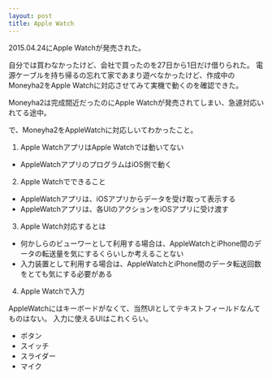 ```yaml
---
layout: post
title: Apple Watch
---
```


2015.04.24にApple Watchが発売された。

自分では買わなかったけど、会社で買ったのを27日から1日だけ借りられた。
電源ケーブルを持ち帰るの忘れて家であまり遊べなかったけど、作成中のMoneyha2をApple Watchに対応させてみて実機で動くのを確認できた。

Moneyha2は完成間近だったのにApple Watchが発売されてしまい、急遽対応いれてる途中。

で、Moneyha2をAppleWatchに対応しいてわかったこと。

1. Apple WatchアプリはApple Watchでは動いてない

  + AppleWatchアプリのプログラムはiOS側で動く

2. Apple Watchでできること

  + AppleWatchアプリは、iOSアプリからデータを受け取って表示する
  + AppleWatchアプリは、各UIのアクションをiOSアプリに受け渡す

3. Apple Watch対応するとは

  + 何かしらのビューワーとして利用する場合は、AppleWatchとiPhone間のデータの転送量を気にするくらいしか考えることない
  + 入力装置として利用する場合は、AppleWatchとiPhone間のデータ転送回数をとても気にする必要がある

4. Apple Watchで入力

  AppleWatchにはキーボードがなくて、当然UIとしてテキストフィールドなんてものはない。
  入力に使えるUIはこれくらい。

  + ボタン
  + スイッチ
  + スライダー
  + マイク
